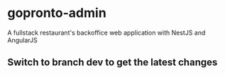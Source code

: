 # gopronto-admin
A fullstack restaurant's backoffice web application with NestJS and AngularJS

## Switch to branch dev to get the latest changes
